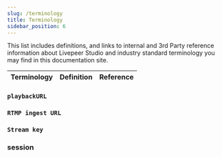 ```yaml
---
slug: /terminology
title: Terminology
sidebar_position: 6
---
```



This list includes definitions, and links to internal and 3rd Party reference information about Livepeer Studio and industry standard terminology you may find in this documentation site.



| Terminology | Definition | Reference |
| ----------------- | ---------- | --------- |


### `playbackURL`

### `RTMP ingest URL`

### `Stream key` 

### session



